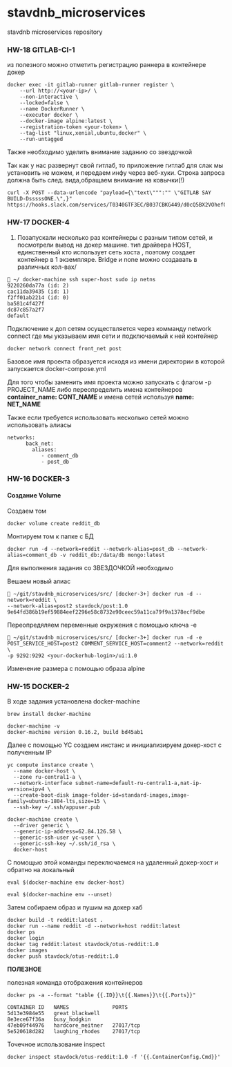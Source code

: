 # stavdnb_microservices
stavdnb microservices repository

### HW-18 GITLAB-CI-1
из полезного можно отметить регистрацию раннера в контейнере докер 

```
docker exec -it gitlab-runner gitlab-runner register \
    --url http://<your-ip>/ \
    --non-interactive \
    --locked=false \
    --name DockerRunner \
    --executor docker \
    --docker-image alpine:latest \
    --registration-token <your-token> \
    --tag-list "linux,xenial,ubuntu,docker" \
    --run-untagged
```
Также необходимо уделить внимание заданию со звездочкой 

Так как у нас развернут свой гитлаб, то приложение гитлаб для слак мы установить не можем, и передаем инфу через веб-хуки. Строка запроса должна быть след. вида,обращаем внимание на ковычки(!)
```
curl -X POST --data-urlencode "payload={\"text\""":"" \"GITLAB SAY  BUILD-DsssssONE.\",}" https://hooks.slack.com/services/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
```
### HW-17 DOCKER-4

1) Позапускали несколько раз контейнеры с разным типом сетей, и посмотрели вывод на докер машине.
тип драйвера HOST, единственный кто использует сеть хоста , поэтому создает контейнер в 1 экземпляре. 
Bridge и none можно создавать в различных кол-вах/

```
 ~/ docker-machine ssh super-host sudo ip netns
9220260da77a (id: 2)
cac11da39435 (id: 1)
f2ff01ab2214 (id: 0)
ba581c4f427f
dc87c857a2f7
default
```
Подключение к доп сетям осуществляется через комманду network connect где мы указываем имя сети и подключаемый к ней контейнер
```
docker network connect front_net post
```
Базовое имя проекта образуется исходя из имени директории в которой запускается docker-compose.yml

Для того чтобы заменить имя проекта можно запускать с флагом -p PROJECT_NAME либо переопределить имена контейнеров **container_name: CONT_NAME** и имена сетей используя **name: NET_NAME**

Также если требуется использовать несколько сетей можно использовать алиасы 

```
networks:
      back_net:
        aliases:
           - comment_db
           - post_db
```



### HW-16 DOCKER-3

####  Создание Volume
Создаем том 
 ```
 docker volume create reddit_db
 ```
Монтируем том к папке с БД
 ```
 docker run -d --network=reddit --network-alias=post_db --network-alias=comment_db -v reddit_db:/data/db mongo:latest
 ```


Для выполнения задания со ЗВЕЗДОЧКОЙ необходимо 

Вешаем новый алиас
```
 ~/git/stavdnb_microservices/src/ [docker-3+] docker run -d --network=reddit \
--network-alias=post2 stavdock/post:1.0
9e64fd386b19ef59884eef2296e58c8732e90ceec59a11ca79f9a1378ecf9dbe
```
Переопредяляем переменные окружения с помощью ключа -e 
```
 ~/git/stavdnb_microservices/src/ [docker-3+] docker run -d -e POST_SERVICE_HOST=post2 COMMENT_SERVICE_HOST=comment2 --network=reddit \                                
-p 9292:9292 <your-dockerhub-login>/ui:1.0
```

Изменение размера с помощью образа alpine 

### HW-15 DOCKER-2

В ходе задания установлена docker-machine 
```
brew install docker-machine

docker-machine -v
docker-machine version 0.16.2, build bd45ab1

```
Далее с помощью YC создаем инстанс и инициализируем докер-хост с полученным IP
```
yc compute instance create \
  --name docker-host \
  --zone ru-central1-a \
  --network-interface subnet-name=default-ru-central1-a,nat-ip-version=ipv4 \
  --create-boot-disk image-folder-id=standard-images,image-family=ubuntu-1804-lts,size=15 \
  --ssh-key ~/.ssh/appuser.pub
	
docker-machine create \
  --driver generic \
  --generic-ip-address=62.84.126.58 \
  --generic-ssh-user yc-user \
  --generic-ssh-key ~/.ssh/id_rsa \
  docker-host
```
C помощью этой команды переключаемся на удаленный докер-хост и обратно на локальный
```
eval $(docker-machine env docker-host)

eval $(docker-machine env --unset)

```
Затем собираем образ и пушим на докер хаб

```
docker build -t reddit:latest .
docker run --name reddit -d --network=host reddit:latest
docker ps
docker login
docker tag reddit:latest stavdock/otus-reddit:1.0
docker images
docker push stavdock/otus-reddit:1.0
```




**ПОЛЕЗНОЕ**

полезная команда отображения контейнеров  
```
docker ps -a --format "table {{.ID}}\t{{.Names}}\t{{.Ports}}"

CONTAINER ID   NAMES              PORTS
5d13e3984e55   great_blackwell
8e3ece67f36a   busy_hodgkin
47eb09f44976   hardcore_meitner   27017/tcp
5e520618d282   laughing_rhodes    27017/tcp
```
Точечное использование inspect 
```
docker inspect stavdock/otus-reddit:1.0 -f '{{.ContainerConfig.Cmd}}'
```
